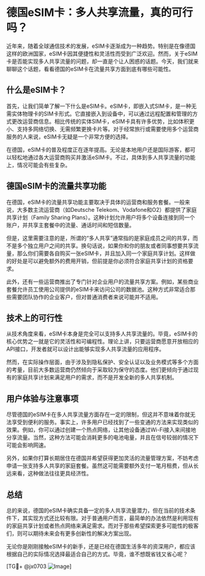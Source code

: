 # 德国eSIM卡：多人共享流量，真的可行吗？

近年来，随着全球通信技术的发展，eSIM卡逐渐成为一种趋势。特别是在像德国这样的欧洲国家，eSIM卡因其便捷性和灵活性而受到广泛欢迎。然而，关于eSIM卡是否能实现多人共享流量的问题，却一直是个让人困惑的话题。今天，我们就来聊聊这个话题，看看德国的eSIM卡在流量共享方面到底有哪些可能性。

## 什么是eSIM卡？

首先，让我们简单了解一下什么是eSIM卡。eSIM卡，即嵌入式SIM卡，是一种无需实体物理卡的SIM卡形式。它直接嵌入到设备中，可以通过远程配置和管理的方式更改运营商信息。相比传统的实体SIM卡，eSIM卡具有许多优势，比如体积更小、支持多网络切换、无需频繁更换卡片等。对于经常旅行或需要使用多个运营商服务的人来说，eSIM卡无疑是一个非常方便的选择。

在德国，eSIM卡的普及程度正在逐年提高。无论是本地用户还是国际游客，都可以轻松地通过各大运营商购买并激活eSIM卡。不过，具体到多人共享流量的功能上，情况可能会有些复杂。

## 德国eSIM卡的流量共享功能

在德国，eSIM卡的流量共享功能主要取决于具体的运营商和服务套餐。一般来说，大多数主流运营商（如Deutsche Telekom、Vodafone和O2）都提供了家庭共享计划（Family Sharing Plans）。这种计划允许用户将多个设备连接到同一个账户，并共享主套餐中的流量、通话时间和短信数量。

但是，这里需要注意的是，所谓的“多人共享”通常指的是家庭成员之间的共享，而不是多个独立用户之间的共享。换句话说，如果你和你的朋友或者同事想要共享流量，那么你们需要各自购买一张eSIM卡，并且加入同一个家庭共享计划。这样做的好处是可以避免额外的费用开销，但前提是你必须符合家庭共享计划的资格要求。

此外，还有一些运营商推出了专门针对企业用户的流量共享方案。例如，某些商业套餐允许员工使用公司提供的eSIM卡来访问公司的数据池。这种方式非常适合那些需要团队协作的企业客户，但对普通消费者来说可能并不适用。

## 技术上的可行性

从技术角度来看，eSIM卡本身是完全可以支持多人共享流量的。毕竟，eSIM卡的核心优势之一就是它的灵活性和可编程性。理论上讲，只要运营商愿意开放相应的API接口，开发者就可以设计出能够实现多人共享流量的应用程序。

然而，在实际操作层面，由于涉及到隐私保护、安全认证以及业务模式等多个方面的考量，目前大多数运营商仍然倾向于采取较为保守的态度。他们更倾向于通过现有的家庭共享计划来满足用户的需求，而不是开发全新的多人共享机制。

## 用户体验与注意事项

尽管德国的eSIM卡在多人共享流量方面存在一定的限制，但这并不意味着你就无法享受到便利的服务。事实上，许多用户已经找到了一些变通的方法来实现类似的效果。例如，你可以通过创建一个热点网络，让其他设备通过Wi-Fi接入来间接地分享流量。当然，这种方法可能会消耗更多的电池电量，并且在信号较弱的情况下可能会影响网速。

另外，如果你打算长期居住在德国并希望获得更加灵活的流量管理方案，不妨考虑申请一张支持多人共享的家庭套餐。虽然这可能需要额外支付一笔月租费，但从长远来看，这种做法往往更具经济性。

## 总结

总的来说，德国的eSIM卡确实具备一定的多人共享流量潜力，但在当前的技术条件下，其实现方式还比较有限。对于普通用户而言，最简单的办法依然是利用现有的家庭共享计划或者热点网络来满足需求。而对于那些希望探索更多可能性的极客们，则可以期待未来会有更多创新性的解决方案出现。

无论你是刚刚接触eSIM卡的新手，还是已经在德国生活多年的资深用户，都应该根据自己的实际情况选择最适合自己的方式。毕竟，谁不想既省钱又省心呢？

[TG💪+ @jx0703 ![Image](https://github.com/user-attachments/assets/dbca1d08-cadb-493c-b0ec-ad6f7a83f270)]
